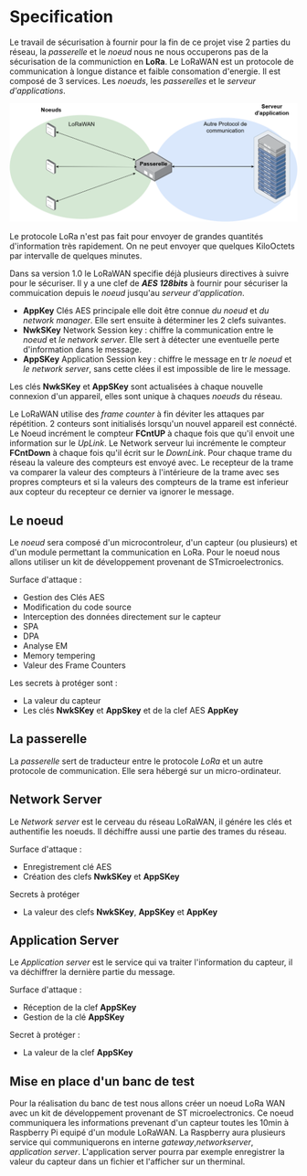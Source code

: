  # Specification
Le travail de sécurisation à fournir pour la fin de ce projet vise 2 parties du réseau, la *passerelle* et le *noeud* nous ne nous occuperons pas de la sécurisation de la communiction en **LoRa**.
Le LoRaWAN est un protocole de communication à longue distance et faible consomation d'energie. Il est composé de 3 services. Les *noeuds*, les *passerelles* et le *serveur d'applications*. 

![fonctionnement_lora](Schema_techniques/Schema_LoRaWAN.png)

Le protocole LoRa n'est pas fait pour envoyer de grandes quantités d'information très rapidement. On ne peut envoyer que quelques KiloOctets par intervalle de quelques minutes.

Dans sa version 1.0 le LoRaWAN specifie déjà plusieurs directives à suivre pour le sécuriser.
Il y a une clef de ***AES 128bits*** à fournir pour sécuriser la commuication depuis le *noeud* jusqu'au *serveur d'application*.
- **AppKey** Clés AES principale elle doit être connue *du noeud* et *du network manager*. Elle sert ensuite à déterminer les 2 clefs suivantes.
- **NwkSKey** Network Session key : chiffre la communication entre le *noeud* et *le network server*. Elle sert à détecter une eventuelle perte d'information dans le message.
- **AppSKey** Application Session key : chiffre le message en tr *le noeud* et *le network server*, sans cette clées il est impossible de lire le message.

Les clés **NwkSKey** et **AppSKey** sont actualisées à chaque nouvelle connexion d'un appareil, elles sont unique à chaques *noeuds* du réseau.

Le LoRaWAN utilise des *frame counter* à fin déviter les attaques par répétition.
2 conteurs sont initialisés lorsqu'un nouvel appareil est connécté.
Le Noeud incrément le compteur **FCntUP** à chaque fois que qu'il envoit une information sur le *UpLink*. Le Network serveur lui incrémente le compteur **FCntDown** à chaque fois qu'il écrit sur le *DownLink*. Pour chaque trame du réseau la valeure des compteurs est envoyé avec. Le recepteur de la trame va comparer la valeur des compteurs à l'intérieure de la trame avec ses propres compteurs et si la valeurs des compteurs de la trame est inferieur aux copteur du recepteur ce dernier va ignorer le message.

## Le noeud
Le *noeud* sera composé d'un microcontroleur, d'un capteur (ou plusieurs) et d'un module permettant la communication en LoRa. Pour le noeud nous allons utiliser un kit de développement provenant de STmicroelectronics.

Surface d'attaque : 
-  Gestion des Clés AES
-  Modification du code source
-  Interception des données directement sur le capteur
-  SPA
-  DPA
-  Analyse EM
-  Memory tempering
-  Valeur des Frame Counters

Les secrets à protéger sont :
-  La valeur du capteur
-  Les clés **NwkSKey** et **AppSkey** et de la clef AES **AppKey**

## La passerelle
La *passerelle* sert de traducteur entre le protocole *LoRa* et un autre protocole de communication. Elle sera hébergé sur un micro-ordinateur.

## Network Server
Le *Network server* est le cerveau du réseau LoRaWAN, il génére les clés et authentifie les noeuds. Il déchiffre aussi une partie des trames du réseau.

Surface d'attaque :
- Enregistrement clé AES
- Création des clefs **NwkSKey** et **AppSKey**

Secrets à protéger
- La valeur des clefs **NwkSKey**, **AppSKey** et **AppKey**

## Application Server
Le *Application server* est le service qui va traiter l'information du capteur, il va déchiffrer la dernière partie du message.

Surface d'attaque :
- Réception de la clef **AppSKey**
- Gestion de la clé **AppSKey**

Secret à protéger :
- La valeur de la clef **AppSKey**

## Mise en place d'un banc de test

Pour la réalisation du banc de test nous allons créer un noeud LoRa WAN avec un kit de développement provenant de ST microelectronics. Ce noeud communiquera les informations prevenant d'un capteur toutes les 10min à Raspberry Pi equipé d'un module LoRaWAN. La Raspberry aura plusieurs service qui communiquerons en interne *gateway*,*networkserver*, *application server*.
L'application server pourra par exemple enregistrer la valeur du capteur dans un fichier et l'afficher sur un therminal.